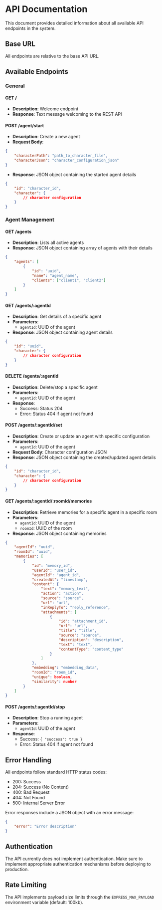 # API Documentation

This document provides detailed information about all available API endpoints in the system.

## Base URL

All endpoints are relative to the base API URL.

## Available Endpoints

### General

#### GET /
- **Description**: Welcome endpoint
- **Response**: Text message welcoming to the REST API


#### POST /agent/start
- **Description**: Create a new agent
- **Request Body**:
```json
{
    "characterPath": "path_to_character_file",
    "characterJson": "character_configuration_json"
}
```
- **Response**: JSON object containing the started agent details
```json
{
    "id": "character_id",
    "character": {
        // character configuration
    }
}
```

### Agent Management

#### GET /agents
- **Description**: Lists all active agents
- **Response**: JSON object containing array of agents with their details
```json
{
    "agents": [
        {
            "id": "uuid",
            "name": "agent_name",
            "clients": ["client1", "client2"]
        }
    ]
}
```

#### GET /agents/:agentId
- **Description**: Get details of a specific agent
- **Parameters**:
  - `agentId`: UUID of the agent
- **Response**: JSON object containing agent details
```json
{
    "id": "uuid",
    "character": {
        // character configuration
    }
}
```

#### DELETE /agents/:agentId
- **Description**: Delete/stop a specific agent
- **Parameters**:
  - `agentId`: UUID of the agent
- **Response**: 
  - Success: Status 204
  - Error: Status 404 if agent not found

#### POST /agents/:agentId/set
- **Description**: Create or update an agent with specific configuration
- **Parameters**:
  - `agentId`: UUID of the agent
- **Request Body**: Character configuration JSON
- **Response**: JSON object containing the created/updated agent details
```json
{
    "id": "character_id",
    "character": {
        // character configuration
    }
}
```

#### GET /agents/:agentId/:roomId/memories
- **Description**: Retrieve memories for a specific agent in a specific room
- **Parameters**:
  - `agentId`: UUID of the agent
  - `roomId`: UUID of the room
- **Response**: JSON object containing memories
```json
{
    "agentId": "uuid",
    "roomId": "uuid",
    "memories": [
        {
            "id": "memory_id",
            "userId": "user_id",
            "agentId": "agent_id",
            "createdAt": "timestamp",
            "content": {
                "text": "memory_text",
                "action": "action",
                "source": "source",
                "url": "url",
                "inReplyTo": "reply_reference",
                "attachments": [
                    {
                        "id": "attachment_id",
                        "url": "url",
                        "title": "title",
                        "source": "source",
                        "description": "description",
                        "text": "text",
                        "contentType": "content_type"
                    }
                ]
            },
            "embedding": "embedding_data",
            "roomId": "room_id",
            "unique": boolean,
            "similarity": number
        }
    ]
}
```


#### POST /agents/:agentId/stop
- **Description**: Stop a running agent
- **Parameters**:
  - `agentId`: UUID of the agent
- **Response**: 
  - Success: `{ "success": true }`
  - Error: Status 404 if agent not found

## Error Handling

All endpoints follow standard HTTP status codes:
- 200: Success
- 204: Success (No Content)
- 400: Bad Request
- 404: Not Found
- 500: Internal Server Error

Error responses include a JSON object with an error message:
```json
{
    "error": "Error description"
}
```

## Authentication

The API currently does not implement authentication. Make sure to implement appropriate authentication mechanisms before deploying to production.

## Rate Limiting

The API implements payload size limits through the `EXPRESS_MAX_PAYLOAD` environment variable (default: 100kb).
